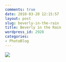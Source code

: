 ```yaml
---
comments: true
date: 2010-03-20 12:15:57
layout: post
slug: beverly-in-the-rain
title: Beverly in the Rain
wordpress_id: 2928
categories:
- PhotoBlog
---
```


![](http://ryanfitzer.com/main/wp-content/uploads/2010/03/2010-03-19-at-16-49-54.jpg)
